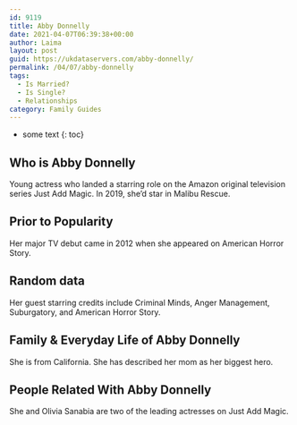```yaml
---
id: 9119
title: Abby Donnelly
date: 2021-04-07T06:39:38+00:00
author: Laima
layout: post
guid: https://ukdataservers.com/abby-donnelly/
permalink: /04/07/abby-donnelly
tags:
  - Is Married?
  - Is Single?
  - Relationships
category: Family Guides
---
```


* some text
{: toc}


## Who is Abby Donnelly
                  
                  
                  
Young actress who landed a starring role on the Amazon original television series Just Add Magic. In 2019, she&#8217;d star in Malibu Rescue.
                  
              
            
              
            
                
                
                
## Prior to Popularity
                  
                  
                  
Her major TV debut came in 2012 when she appeared on American Horror Story.
                  
              
            
              
            
                
                
                
## Random data
                  
                  
                  
Her guest starring credits include Criminal Minds, Anger Management, Suburgatory, and American Horror Story.
                  
              
            
              
            
                
                
                
## Family & Everyday Life of Abby Donnelly
                  
                  
                  
She is from California. She has described her mom as her biggest hero.
                  
              
            
              
            
                
                
                
## People Related With Abby Donnelly
                  
                  
                  
She and Olivia Sanabia are two of the leading actresses on Just Add Magic.
                  
              
            
              
            
                
              
            
              
              
            
            
              
            
          
          
          